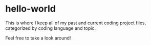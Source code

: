 # hello-world


This is where I keep all of my past and current coding project files, categorized by coding language and topic.

Feel free to take a look around!

